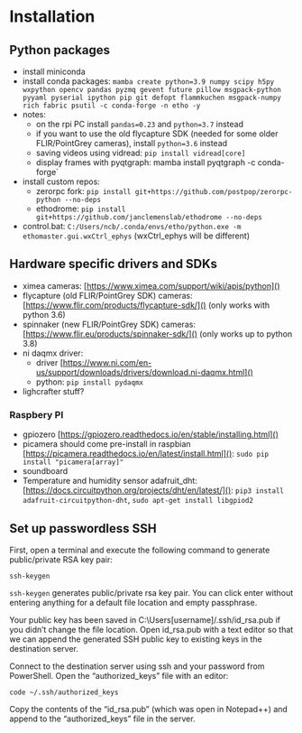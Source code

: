 # Installation

## Python packages
- install miniconda
- install conda packages: `mamba create python=3.9 numpy scipy h5py wxpython opencv pandas pyzmq gevent future pillow msgpack-python pyyaml pyserial ipython pip git defopt flammkuchen msgpack-numpy rich fabric psutil -c conda-forge -n etho -y`
- notes:
   - on the rpi PC install `pandas=0.23` and `python=3.7` instead
   - if you want to use the old flycapture SDK (needed for some older FLIR/PointGrey cameras), install `python=3.6` instead
   - saving videos using vidread: `pip install vidread[core]`
   - display frames with pyqtgraph: mamba install pyqtgraph -c conda-forge`
- install custom repos:
  - zerorpc fork: `pip install git+https://github.com/postpop/zerorpc-python --no-deps`
  - ethodrome: `pip install git+https://github.com/janclemenslab/ethodrome --no-deps`
- control.bat: `C:/Users/ncb/.conda/envs/etho/python.exe -m ethomaster.gui.wxCtrl_ephys` (wxCtrl_ephys will be different)

## Hardware specific drivers and SDKs
- ximea cameras: [https://www.ximea.com/support/wiki/apis/python]()
- flycapture (old FLIR/PointGrey SDK) cameras: [https://www.flir.com/products/flycapture-sdk/]() (only works with python 3.6)
- spinnaker (new FLIR/PointGrey SDK) cameras: [https://www.flir.eu/products/spinnaker-sdk/]() (only works up to python 3.8)
- ni daqmx driver:
   - driver [https://www.ni.com/en-us/support/downloads/drivers/download.ni-daqmx.html]()
   - python: `pip install pydaqmx`
- lighcrafter stuff?

### Raspbery PI
- gpiozero [https://gpiozero.readthedocs.io/en/stable/installing.html]()
- picamera should come pre-install in raspbian [https://picamera.readthedocs.io/en/latest/install.html](): `sudo pip install "picamera[array]"`
- soundboard
- Temperature and humidity sensor adafruit_dht: [https://docs.circuitpython.org/projects/dht/en/latest/](): `pip3 install adafruit-circuitpython-dht`, `sudo apt-get install libgpiod2`

## Set up passwordless SSH

First, open a terminal and execute the following command to generate public/private RSA key pair:
```
ssh-keygen
```
`ssh-keygen` generates public/private rsa key pair. You can click enter without entering anything for a default file location and empty passphrase.

Your public key has been saved in C:\Users\[username]/.ssh/id_rsa.pub if you didn’t change the file location.
Open id_rsa.pub with a text editor so that we can append the generated SSH public key to existing keys in the destination server.

Connect to the destination server using ssh and your password from PowerShell.
Open the “authorized_keys” file with an editor:
```
code ~/.ssh/authorized_keys
```

Copy the contents of the “id_rsa.pub” (which was open in Notepad++) and append to the “authorized_keys” file in the server.
